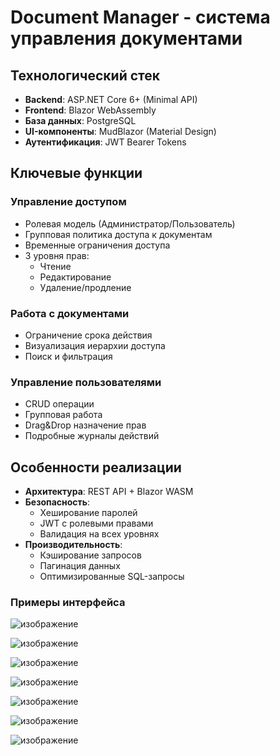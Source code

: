 # Document Manager - система управления документами

## Технологический стек
- **Backend**: ASP.NET Core 6+ (Minimal API)
- **Frontend**: Blazor WebAssembly
- **База данных**: PostgreSQL
- **UI-компоненты**: MudBlazor (Material Design)
- **Аутентификация**: JWT Bearer Tokens

## Ключевые функции
### Управление доступом
- Ролевая модель (Администратор/Пользователь)
- Групповая политика доступа к документам
- Временные ограничения доступа
- 3 уровня прав:
  - Чтение
  - Редактирование
  - Удаление/продление

### Работа с документами
- Ограничение срока действия
- Визуализация иерархии доступа
- Поиск и фильтрация

### Управление пользователями
- CRUD операции
- Групповая работа
- Drag&Drop назначение прав
- Подробные журналы действий

## Особенности реализации
- **Архитектура**: REST API + Blazor WASM
- **Безопасность**:
  - Хеширование паролей
  - JWT с ролевыми правами
  - Валидация на всех уровнях
- **Производительность**:
  - Кэширование запросов
  - Пагинация данных
  - Оптимизированные SQL-запросы

### Примеры интерфейса

![изображение](https://github.com/user-attachments/assets/91574eac-0337-43f7-a903-a71e4f6e814b)

![изображение](https://github.com/user-attachments/assets/ef290fee-fb6c-4a13-8ba7-29780014abbf)

![изображение](https://github.com/user-attachments/assets/7d9605cf-aec6-4f78-85a1-1084ba48c183)

![изображение](https://github.com/user-attachments/assets/01085047-841c-4e7d-8fb5-1af4e126b114)

![изображение](https://github.com/user-attachments/assets/aa80e57b-22ed-4003-93a8-13bd1a71edec)

![изображение](https://github.com/user-attachments/assets/617ae310-a7d9-4340-9c4d-f9b6c60a6a56)

![изображение](https://github.com/user-attachments/assets/362abd48-2042-4aaa-884a-e09d2dbce6be)
